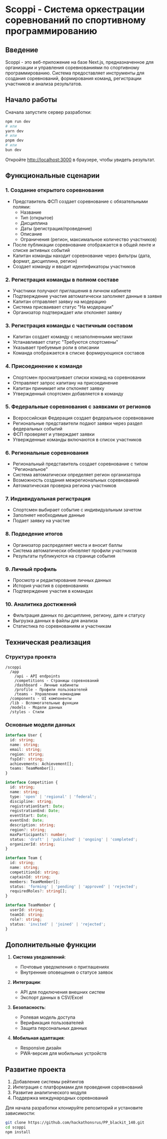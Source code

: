 # Scoppi - Система оркестрации соревнований по спортивному программированию

## Введение

Scoppi - это веб-приложение на базе Next.js, предназначенное для организации и управления соревнованиями по спортивному программированию. Система предоставляет инструменты для создания соревнований, формирования команд, регистрации участников и анализа результатов.

## Начало работы

Сначала запустите сервер разработки:

```bash
npm run dev
# или
yarn dev
# или
pnpm dev
# или
bun dev
```

Откройте [http://localhost:3000](http://localhost:3000) в браузере, чтобы увидеть результат.

## Функциональные сценарии

### 1. Создание открытого соревнования
- Представитель ФСП создает соревнование с обязательными полями:
  - Название
  - Тип (открытое)
  - Дисциплина
  - Даты (регистрация/проведение)
  - Описание
  - Ограничения (регион, максимальное количество участников)
- После публикации соревнование отображается в общей ленте и списке активных событий
- Капитан команды находит соревнование через фильтры (дата, формат, дисциплина, регион)
- Создает команду и вводит идентификаторы участников

### 2. Регистрация команды в полном составе
- Участники получают приглашения в личном кабинете
- Подтверждение участия автоматически заполняет данные в заявке
- Капитан отправляет заявку на модерацию
- Система присваивает статус "На модерации"
- Организатор подтверждает или отклоняет заявку

### 3. Регистрация команды с частичным составом
- Капитан создает команду с незаполненными местами
- Устанавливает статус "Требуются спортсмены"
- Указывает требуемые роли в описании
- Команда отображается в списке формирующихся составов

### 4. Присоединение к команде
- Спортсмен просматривает списки команд на соревновании
- Отправляет запрос капитану на присоединение
- Капитан принимает или отклоняет заявку
- Утвержденный спортсмен добавляется в команду

### 5. Федеральные соревнования с заявками от регионов
- Всероссийская Федерация создает федеральное соревнование
- Региональные представители подают заявки через раздел федеральных событий
- ФСП проверяет и утверждает заявки
- Утвержденные команды включаются в список участников

### 6. Региональные соревнования
- Региональный представитель создает соревнование с типом "Региональное"
- Система автоматически определяет регион организатора
- Возможность создания межрегиональных соревнований
- Автоматическая проверка региона участников

### 7. Индивидуальная регистрация
- Спортсмен выбирает событие с индивидуальным зачетом
- Заполняет необходимые данные
- Подает заявку на участие

### 8. Подведение итогов
- Организатор распределяет места и вносит баллы
- Система автоматически обновляет профили участников
- Результаты публикуются на странице события

### 9. Личный профиль
- Просмотр и редактирование личных данных
- История участия в соревнованиях
- Подтверждение участия в командах

### 10. Аналитика достижений
- Фильтрация данных по дисциплине, региону, дате и статусу
- Выгрузка данных в файлы для анализа
- Статистика по соревнованиям и участникам

## Техническая реализация

### Структура проекта

```
/scoppi
  /app
    /api - API endpoints
    /competitions - Страницы соревнований
    /dashboard - Личные кабинеты
    /profile - Профили пользователей
    /teams - Управление командами
  /components - UI компоненты
  /lib - Вспомогательные функции
  /models - Модели данных
  /styles - Стили
```

### Основные модели данных

```typescript
interface User {
  id: string;
  name: string;
  email: string;
  region: string;
  fspId?: string;
  achievements: Achievement[];
  teams: TeamMember[];
}

interface Competition {
  id: string;
  name: string;
  type: 'open' | 'regional' | 'federal';
  discipline: string;
  registrationStart: Date;
  registrationEnd: Date;
  eventStart: Date;
  eventEnd: Date;
  description: string;
  region?: string;
  maxParticipants?: number;
  status: 'draft' | 'published' | 'ongoing' | 'completed';
  organizerId: string;
}

interface Team {
  id: string;
  name: string;
  competitionId: string;
  captainId: string;
  members: TeamMember[];
  status: 'forming' | 'pending' | 'approved' | 'rejected';
  requiredRoles?: string[];
}

interface TeamMember {
  userId: string;
  teamId: string;
  role?: string;
  status: 'invited' | 'joined' | 'rejected';
}
```

## Дополнительные функции

1. **Система уведомлений**:
   - Почтовые уведомления о приглашениях
   - Внутренние оповещения о статусе заявок

2. **Интеграции**:
   - API для подключения внешних систем
   - Экспорт данных в CSV/Excel

3. **Безопасность**:
   - Ролевая модель доступа
   - Верификация пользователей
   - Защита персональных данных

4. **Мобильная адаптация**:
   - Responsive дизайн
   - PWA-версия для мобильных устройств

## Развитие проекта

1. Добавление системы рейтингов
2. Интеграция с платформами для проведения соревнований
3. Развитие аналитического модуля
4. Поддержка международных соревнований

Для начала разработки клонируйте репозиторий и установите зависимости:

```bash
git clone https://github.com/hackathonsrus/PP_blackit_140.git
cd scoppi
npm install
```